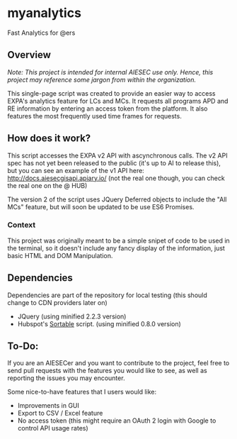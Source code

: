 # myanalytics
Fast Analytics for @ers

## Overview
_Note: This project is intended for internal AIESEC use only. Hence, this project may reference some jargon from within the organization._

This single-page script was created to provide an easier way to access EXPA's analytics feature for LCs and MCs. It requests all programs APD and RE information by entering an access token from the platform. It also features the most frequently used time frames for requests.

## How does it work?
This script accesses the EXPA v2 API with ascynchronous calls. The v2 API spec has not yet been released to the public (it's up to AI to release this), but you can see an example of the v1 API here: http://docs.aiesecgisapi.apiary.io/ (not the real one though, you can check the real one on the @ HUB)

The version 2 of the script uses JQuery Deferred objects to include the "All MCs" feature, but will soon be updated to be use ES6 Promises.

### Context
This project was originally meant to be a simple snipet of code to be used in the terminal, so it doesn't include any fancy display of the information, just basic HTML and DOM Manipulation.

## Dependencies
Dependencies are part of the repository for local testing (this should change to CDN providers later on)
* JQuery (using minified 2.2.3 version)
* Hubspot's [Sortable](https://github.com/HubSpot/sortable "Sortable") script. (using minified 0.8.0 version)

## To-Do:
If you are an AIESECer and you want to contribute to the project, feel free to send pull requests with the features you would like to see, as well as reporting the issues you may encounter.

Some nice-to-have features that I users would like:
* Improvements in GUI
* Export to CSV / Excel feature
* No access token (this might require an OAuth 2 login with Google to control API usage rates)
